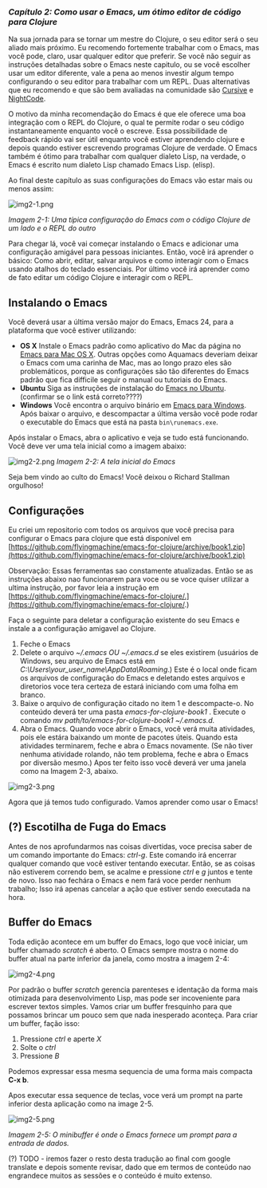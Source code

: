 ### *Capítulo 2: Como usar o Emacs, um ótimo editor de código para Clojure*
Na sua jornada para se tornar um mestre do Clojure, o seu editor será o seu aliado mais próximo. Eu recomendo fortemente trabalhar com o Emacs, mas você pode, claro, usar qualquer editor que preferir. Se você não seguir as instruções detalhadas sobre o Emacs neste capitulo, ou se você escolher usar um editor diferente, vale a pena ao menos investir algum tempo configurando o seu editor para trabalhar com um REPL. Duas alternativas que eu recomendo e que são bem avaliadas na comunidade são [Cursive](https://cursive-ide.com/) e [NightCode](https://github.com/oakes/Nightcode).

O motivo da minha recomendação do Emacs é que ele oferece uma boa integração com o REPL do Clojure, o qual te permite rodar o seu código instantaneamente enquanto você o escreve. Essa possibilidade de feedback rápido vai ser útil enquanto você estiver aprendendo clojure e depois quando estiver escrevendo programas Clojure de verdade. O Emacs também é ótimo para trabalhar com qualquer dialeto Lisp, na verdade, o Emacs é escrito num dialeto Lisp chamado Emacs Lisp. (elisp). 

Ao final deste capítulo as suas configurações do Emacs vão estar mais ou menos assim:

![img2-1.png](../imagens/img2-1.png)

*Imagem 2-1: Uma típica configuração do Emacs com o código Clojure de um lado e o REPL do outro*

Para chegar lá, você vai começar instalando o Emacs e adicionar uma configuração amigável para pessoas iniciantes. Então, você irá aprender o básico: Como abrir, editar, salvar arquivos e como interagir com o Emacs usando atalhos do teclado essenciais. Por último você irá aprender como de fato editar um código Clojure e interagir com o REPL.

## Instalando o Emacs
Você deverá usar a última versão major do Emacs, Emacs 24, para a plataforma que você estiver utilizando: 
- **OS X** Instale o Emacs padrão como aplicativo do Mac da página no [Emacs para Mac OS X](https://emacsformacosx.com/). Outras opções como Aquamacs deveriam deixar o Emacs com uma carinha de Mac, mas ao longo prazo eles são problemáticos, porque as configurações são tão diferentes do Emacs padrão que fica difficile seguir o manual ou tutoriais do Emacs.
- **Ubuntu** Siga as instruções de instalação do [Emacs no Ubuntu](https://www.gnu.org/software/emacs/download.html#ubuntu). (confirmar se o link está correto????)
- **Windows** Você encontra o arquivo binário em [Emacs para Windows](https://ftp.gnu.org/gnu/emacs/windows/). Após baixar o arquivo, e descompactar a última versão você pode rodar o executable do Emacs que está na pasta `bin\runemacs.exe`.

Após instalar o Emacs, abra o aplicativo e veja se tudo está funcionando. Você deve ver uma tela inicial como a imagem abaixo:

![img2-2.png](../imagens/img2-2.png)
*Imagem 2-2: A tela inicial do Emacs*

Seja bem vindo ao culto do Emacs! Você deixou o Richard Stallman orgulhoso!

## Configurações

Eu criei um repositorio com todos os arquivos que você precisa para configurar o Emacs para clojure que está disponível em [https://github.com/flyingmachine/emacs-for-clojure/archive/book1.zip](https://github.com/flyingmachine/emacs-for-clojure/archive/book1.zip)

Observação: Essas ferramentas sao constamente atualizadas. Então se as instruções abaixo nao funcionarem para voce ou se voce quiser utilizar a ultima instrução, por favor leia a instrução em
[https://github.com/flyingmachine/emacs-for-clojure/.](https://github.com/flyingmachine/emacs-for-clojure/.)

Faça o seguinte para deletar a configuração existente do seu Emacs e instale a a configuração amigavel ao Clojure. 

1. Feche o Emacs
2. Delete o arquivo *~/.emacs OU ~/.emacs.d* se eles existirem (usuários de Windows, seu arquivo de Emacs está em *C:\Users\your_user_name\AppData\Roaming*.) Este é o local onde ficam os arquivos de configuração do Emacs e deletando estes arquivos e diretorios voce tera certeza de estará iniciando com uma folha em branco.
3. Baixe o arquivo de configuração citado no item 1 e descompacte-o. No conteúdo deverá ter uma pasta *emacs-for-clojure-book1* . Execute o comando *mv path/to/emacs-for-clojure-book1 ~/.emacs.d.*
4. Abra o Emacs.
Quando voce abrir o Emacs, você verá muita atividades, pois ele estára baixando um monte de pacotes úteis. Quando esta atividades terminarem, feche e abra o Emacs novamente. (Se não tiver nenhuma atividade rolando, não tem problema, feche e abra o Emacs por diversão mesmo.) Apos ter feito isso você deverá ver uma janela como na Imagem 2-3, abaixo. 

![img2-3.png](../imagens/img2-3.png)

Agora que já temos tudo configurado. Vamos aprender como usar o Emacs!

## (?) Escotilha de Fuga do Emacs

Antes de nos aprofundarmos nas coisas divertidas, voce precisa saber de um comando importante do Emacs: *ctrl-g*. Este comando irá encerrar qualquer comando que você estiver tentando executar. Então, se as coisas não estiverem correndo bem, se acalme e pressione *ctrl* e *g* juntos e tente de novo. Isso nao fechára o Emacs e nem fará voce perder nenhum trabalho; Isso irá apenas cancelar a ação que estiver sendo executada na hora.

## Buffer do Emacs 

Toda edição acontece em um buffer do Emacs, logo que você iniciar, um buffer chamado *scratch* é aberto. O Emacs sempre mostra o nome do buffer atual na parte inferior da janela, como mostra a imagem 2-4:

![img2-4.png](../imagens/img2-4.png)

Por padrão o buffer *scratch* gerencia parenteses e identação da forma mais otimizada para desenvolvimento Lisp, mas pode ser incoveniente para escrever textos simples. Vamos criar um buffer fresquinho para que possamos brincar um pouco sem que nada inesperado aconteça. Para criar um buffer, fação isso:

1. Pressione *ctrl* e aperte *X*
2. Solte o *ctrl*
3. Pressione *B*

Podemos expressar essa mesma sequencia de uma forma mais compacta **C-x b**.

Apos executar essa sequence de teclas, voce verá um prompt na parte inferior desta aplicação como na image 2-5.

![img2-5.png](../imagens/img2-5.png)

*Imagem 2-5: O minibuffer é onde o Emacs fornece um prompt para a entrada de dados.*


(?) TODO - iremos fazer o resto desta tradução ao final com google translate e depois somente revisar, dado que em termos de conteúdo nao engrandece muitos as sessões e o conteúdo é muito extenso.
